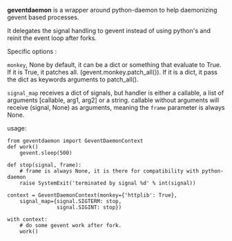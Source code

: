 **geventdaemon** is a wrapper around python-daemon to help daemonizing gevent based processes.

It delegates the signal handling to gevent instead of using python's
and reinit the event loop after forks.

Specific options :

`monkey`, None by default, it can be a dict or
something that evaluate to True.
If it is True, it patches all. (gevent.monkey.patch_all()).
If it is a dict, it pass the dict as keywords arguments to patch_all().

`signal_map` receives a dict of signals, but handler is either a
callable, a list of arguments [callable, arg1, arg2] or
a string.
callable without arguments will receive (signal, None) as arguments,
meaning the `frame` parameter is always None.

usage:

    from geventdaemon import GeventDaemonContext
    def work()
        gevent.sleep(500)

    def stop(signal, frame):
        # frame is always None, it is there for compatibility with python-daemon
        raise SystemExit('terminated by signal %d' % int(signal))

    context = GeventDaemonContext(monkey={'httplib': True},
        signal_map={signal.SIGTERM: stop,
                    signal.SIGINT: stop})

    with context:
        # do some gevent work after fork.
        work()

